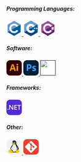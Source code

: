 <h5 align="left">Programming Languages:</h5>
<p align="left"> 
  <a href="https://www.cprogramming.com/" target="_blank" rel="noreferrer"> <img src="https://raw.githubusercontent.com/devicons/devicon/master/icons/c/c-original.svg" alt="c" width="40" height="40"/> </a> 
  <a href="https://www.w3schools.com/cpp/" target="_blank" rel="noreferrer"> <img src="https://raw.githubusercontent.com/devicons/devicon/master/icons/cplusplus/cplusplus-original.svg" alt="cplusplus" width="40" height="40"/> </a> 
  <a href="https://www.w3schools.com/cs/" target="_blank" rel="noreferrer"> <img src="https://raw.githubusercontent.com/devicons/devicon/master/icons/csharp/csharp-original.svg" alt="csharp" width="40" height="40"/> </a>  
</p>
<h5 align="left">Software:</h5>
<p align="left"> 
  <a href="" target="_blank" rel="noreferrer"> <img src="https://raw.githubusercontent.com/tandpfun/skill-icons/refs/heads/main/icons/Illustrator.svg" alt="" width="40" height="40" /> </a>
  <a href="" target="_blank" rel="noreferrer"> <img src="https://raw.githubusercontent.com/tandpfun/skill-icons/refs/heads/main/icons/Photoshop.svg" alt="" width="40" height="40" /> </a> 
  <a href="" target="_blank" rel="noreferrer"> <img src="https://upload.wikimedia.org/wikipedia/commons/4/48/Adobe_InDesign_CC_icon.svg" alt="" width="40" height="40" /> </a>
<h5 align="left">Frameworks:</h5>
<p align="left"> 
  <a href="" target="_blank" rel="noreferrer"> <img src="https://raw.githubusercontent.com/tandpfun/skill-icons/refs/heads/main/icons/DotNet.svg" alt="" width="40" height="40" /> </a>
<h5 align="left">Other:</h5>
<p align="left"> 
  <a href="" target="_blank" rel="noreferrer"> <img src="https://raw.githubusercontent.com/tandpfun/skill-icons/refs/heads/main/icons/Linux-Light.svg" alt="" width="40" height="40" /> </a> 
  <a href="" target="_blank" rel="noreferrer"> <img src="https://raw.githubusercontent.com/tandpfun/skill-icons/refs/heads/main/icons/Git.svg" alt="" width="40" height="40" /> </a> 
